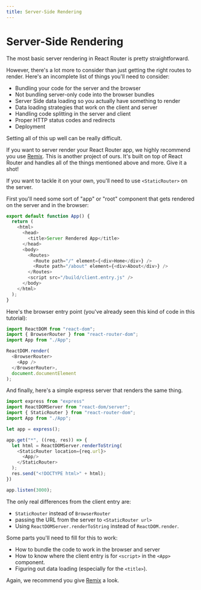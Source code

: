 ```yaml
---
title: Server-Side Rendering
---
```


# Server-Side Rendering

The most basic server rendering in React Router is pretty straightforward.

However, there's a lot more to consider than just getting the right routes to render. Here's an incomplete list of things you'll need to consider:

- Bundling your code for the server and the browser
- Not bundling server-only code into the browser bundles
- Server Side data loading so you actually have something to render
- Data loading strategies that work on the client and server
- Handling code splitting in the server and client
- Proper HTTP status codes and redirects
- Deployment

Setting all of this up well can be really difficult.

If you want to server render your React Router app, we highly recommend you use [Remix](https://remix.run). This is another project of ours. It's built on top of React Router and handles all of the things mentioned above and more. Give it a shot!

If you want to tackle it on your own, you'll need to use `<StaticRouter>` on the server.

First you'll need some sort of "app" or "root" component that gets rendered on the server and in the browser:

```js filename=App.js
export default function App() {
  return (
    <html>
      <head>
        <title>Server Rendered App</title>
      </head>
      <body>
        <Routes>
          <Route path="/" element={<div>Home</div>} />
          <Route path="/about" element={<div>About</div>} />
        </Routes>
        <script src="/build/client.entry.js" />
      </body>
    </html>
  );
}
```

Here's the browser entry point (you've already seen this kind of code in this tutorial):

```js filename=client.entry.js
import ReactDOM from "react-dom";
import { BrowserRouter } from "react-router-dom";
import App from "./App";

ReactDOM.render(
  <BrowserRouter>
    <App />
  </BrowserRouter>,
  document.documentElement
);
```

And finally, here's a simple express server that renders the same thing.

```js filename=server.entry.js
import express from "express"
import ReactDOMServer from "react-dom/server";
import { StaticRouter } from "react-router-dom";
import App from "./App";

let app = express();

app.get("*", ((req, res)) => {
  let html = ReactDOMServer.renderToString(
    <StaticRouter location={req.url}>
      <App/>
    </StaticRouter>
  );
  res.send("<!DOCTYPE html>" + html);
})

app.listen(3000);
```

The only real differences from the client entry are:

- `StaticRouter` instead of `BrowserRouter`
- passing the URL from the server to `<StaticRouter url>`
- Using `ReactDOMServer.renderToString` instead of `ReactDOM.render`.

Some parts you'll need to fill for this to work:

- How to bundle the code to work in the browser and server
- How to know where the client entry is for `<script>` in the `<App>` component.
- Figuring out data loading (especially for the `<title>`).

Again, we recommend you give [Remix](https://remix.run) a look.

